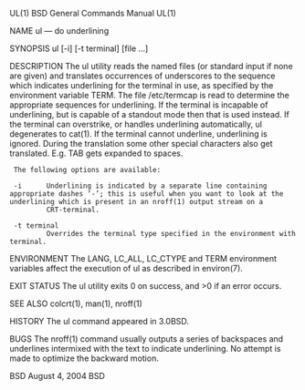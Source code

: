 UL(1)                                                                                 BSD General Commands Manual                                                                                UL(1)

NAME
     ul — do underlining

SYNOPSIS
     ul [-i] [-t terminal] [file ...]

DESCRIPTION
     The ul utility reads the named files (or standard input if none are given) and translates occurrences of underscores to the sequence which indicates underlining for the terminal in use, as
     specified by the environment variable TERM.  The file /etc/termcap is read to determine the appropriate sequences for underlining.  If the terminal is incapable of underlining, but is capable
     of a standout mode then that is used instead.  If the terminal can overstrike, or handles underlining automatically, ul degenerates to cat(1).  If the terminal cannot underline, underlining is
     ignored.  During the translation some other special characters also get translated.  E.g. TAB gets expanded to spaces.

     The following options are available:

     -i      Underlining is indicated by a separate line containing appropriate dashes ‘-’; this is useful when you want to look at the underlining which is present in an nroff(1) output stream on a
             CRT-terminal.

     -t terminal
             Overrides the terminal type specified in the environment with terminal.

ENVIRONMENT
     The LANG, LC_ALL, LC_CTYPE and TERM environment variables affect the execution of ul as described in environ(7).

EXIT STATUS
     The ul utility exits 0 on success, and >0 if an error occurs.

SEE ALSO
     colcrt(1), man(1), nroff(1)

HISTORY
     The ul command appeared in 3.0BSD.

BUGS
     The nroff(1) command usually outputs a series of backspaces and underlines intermixed with the text to indicate underlining.  No attempt is made to optimize the backward motion.

BSD                                                                                         August 4, 2004                                                                                         BSD
